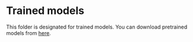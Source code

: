 # Trained models

This folder is designated for trained models. You can download pretrained models from [here](https://owncloud.hpi.de/index.php/s/quKQeH75sGgDXRc).
